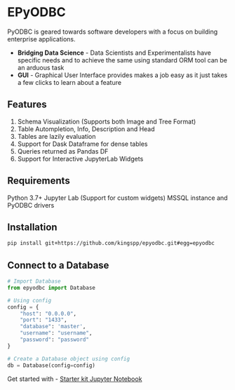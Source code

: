 # EPyODBC

PyODBC is geared towards software developers with a focus on building enterprise applications.
<ul>
<li><b>Bridging Data Science</b> -  Data Scientists and Experimentalists have specific needs and to achieve the same using standard ORM tool can be an arduous task </li>

<li><b>GUI</b> - Graphical User Interface provides makes a job easy as it just takes a few clicks to learn about a feature</li>
</ul>

## Features
1. Schema Visualization (Supports both Image and Tree Format)
2. Table Autompletion, Info, Description and Head
3. Tables are lazily evaluation
4. Support for Dask Dataframe for dense tables
5. Queries returned as Pandas DF
6. Support for Interactive JupyterLab Widgets

## Requirements
Python 3.7+
Jupyter Lab (Support for custom widgets)
MSSQL instance and PyODBC drivers

## Installation
```bash
pip install git+https://github.com/kingspp/epyodbc.git#egg=epyodbc
```

## Connect to a Database
```python
# Import Database
from epyodbc import Database

# Using config
config = {
    "host": "0.0.0.0",
    "port": "1433",
    "database": 'master',
    "username": "username",
    "password": "password"
}

# Create a Database object using config
db = Database(config=config)
```

Get started with - [Starter kit Jupyter Notebook](https://github.com/kingspp/epyodbc/blob/master/notebooks/EPyODBC%20Introduction.ipynb)


